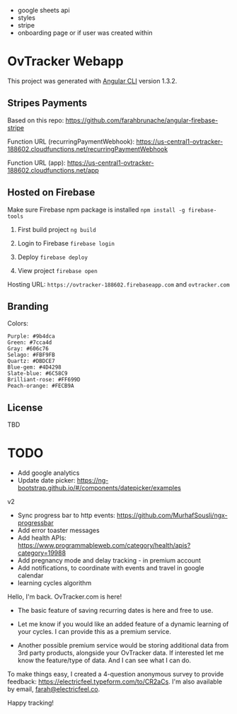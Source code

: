 - google sheets api
- styles
- stripe
- onboarding page or if user was created within 

# OvTracker Webapp

This project was generated with [Angular CLI](https://github.com/angular/angular-cli) version 1.3.2.

## Stripes Payments

Based on this repo: https://github.com/farahbrunache/angular-firebase-stripe

Function URL (recurringPaymentWebhook): https://us-central1-ovtracker-188602.cloudfunctions.net/recurringPaymentWebhook

Function URL (app): https://us-central1-ovtracker-188602.cloudfunctions.net/app

## Hosted on Firebase

Make sure Firebase npm package is installed
`npm install -g firebase-tools`

1. First build project
`ng build`

2. Login to Firebase
`firebase login`

3. Deploy
`firebase deploy`

4. View project
`firebase open`

Hosting URL:
`https://ovtracker-188602.firebaseapp.com`
and
`ovtracker.com`

## Branding

Colors:

````
Purple: #9b4dca
Green: #7cca4d
Gray: #606c76
Selago: #FBF9FB
Quartz: #DBDCE7
Blue-gem: #4D4298
Slate-blue: #6C58C9
Brilliant-rose: #FF699D
Peach-orange: #FECB9A
````

## License

TBD

# TODO
+ Add google analytics
+ Update date picker: https://ng-bootstrap.github.io/#/components/datepicker/examples

v2
+ Sync progress bar to http events: https://github.com/MurhafSousli/ngx-progressbar
+ Add error toaster messages
+ Add health APIs: https://www.programmableweb.com/category/health/apis?category=19988
+ Add pregnancy mode and delay tracking - in premium account
+ Add notifications, to coordinate with events and travel in google calendar
+ learning cycles algorithm





Hello, I'm back. OvTracker.com is here!

+ The basic feature of saving recurring dates is here and free to use.

+ Let me know if you would like an added feature of a dynamic learning of your cycles. 
I can provide this as a premium service.

+ Another possible premium service would be storing additional data from 3rd party products,
alongside your OvTracker data. If interested let me know the
feature/type of data. And I can see what I can do.

To make things easy, I created a 4-question anonymous survey to provide
feedback: https://electricfeel.typeform.com/to/CR2aCs.
I'm also available by email, farah@electricfeel.co.

Happy tracking!
